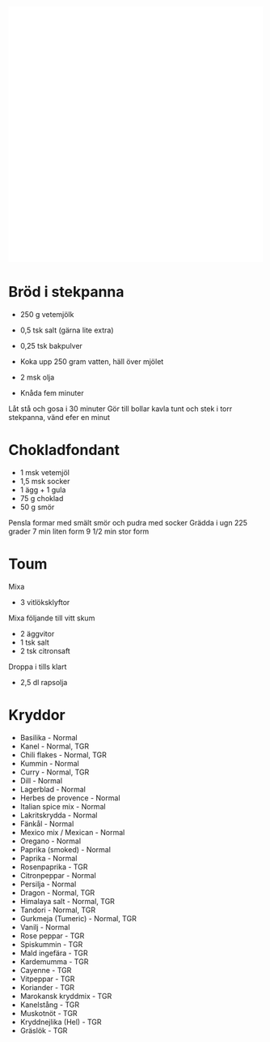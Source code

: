 [<img src="/assets/images/home1_i.png">](http://192.168.86.19)

# Bröd i stekpanna

* 250 g vetemjölk
* 0,5 tsk salt (gärna lite extra)
* 0,25 tsk bakpulver

* Koka upp 250 gram vatten, häll över mjölet
* 2 msk olja
* Knåda fem minuter

Låt stå och gosa i 30 minuter
Gör till bollar
kavla tunt och stek i torr stekpanna, vänd efer en minut

# Chokladfondant

* 1 msk vetemjöl
* 1,5 msk socker
* 1 ägg + 1 gula
* 75 g choklad
* 50 g smör

Pensla formar med smält smör och pudra med socker
Grädda i ugn 225 grader
7 min liten form
9 1/2 min stor form

# Toum

Mixa
* 3 vitlöksklyftor

Mixa följande till vitt skum
* 2 äggvitor
* 1 tsk salt
* 2 tsk citronsaft

Droppa i tills klart
* 2,5 dl rapsolja

# Kryddor

* Basilika - Normal
* Kanel - Normal, TGR
* Chili flakes - Normal, TGR
* Kummin - Normal
* Curry - Normal, TGR
* Dill - Normal
* Lagerblad - Normal
* Herbes de provence - Normal
* Italian spice mix - Normal
* Lakritskrydda - Normal
* Fänkål - Normal
* Mexico mix / Mexican - Normal
* Oregano - Normal
* Paprika (smoked) - Normal
* Paprika - Normal
* Rosenpaprika - TGR
* Citronpeppar - Normal
* Persilja - Normal
* Dragon - Normal, TGR
* Himalaya salt - Normal, TGR
* Tandori - Normal, TGR
* Gurkmeja (Tumeric) - Normal, TGR
* Vanilj - Normal
* Rose peppar - TGR
* Spiskummin - TGR
* Mald ingefära - TGR
* Kardemumma - TGR
* Cayenne - TGR
* Vitpeppar - TGR
* Koriander - TGR
* Marokansk kryddmix - TGR
* Kanelstång - TGR
* Muskotnöt - TGR
* Kryddnejlika (Hel) - TGR
* Gräslök - TGR


